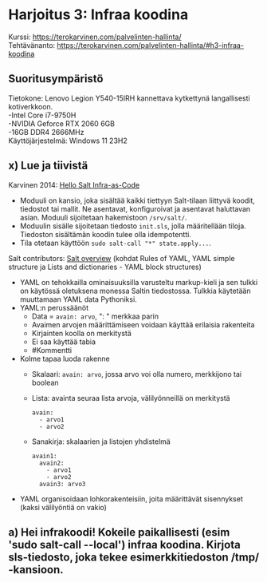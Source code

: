 # Harjoitus 3: Infraa koodina
Kurssi: https://terokarvinen.com/palvelinten-hallinta/ \
Tehtävänanto: https://terokarvinen.com/palvelinten-hallinta/#h3-infraa-koodina

## Suoritusympäristö
Tietokone: Lenovo Legion Y540-15IRH kannettava kytkettynä langallisesti kotiverkkoon.\
-Intel Core i7-9750H\
-NVIDIA Geforce RTX 2060 6GB\
-16GB DDR4 2666MHz\
Käyttöjärjestelmä: Windows 11 23H2

## x) Lue ja tiivistä 
Karvinen 2014: [Hello Salt Infra-as-Code](https://terokarvinen.com/2024/hello-salt-infra-as-code/)
* Moduuli on kansio, joka sisältää kaikki tiettyyn Salt-tilaan liittyvä koodit, tiedostot tai mallit. Ne asentavat, konfiguroivat ja asentavat haluttavan asian. Moduuli sijoitetaan hakemistoon `/srv/salt/`.
* Moduulin sisälle sijoitetaan tiedosto `init.sls`, jolla määritellään tiloja. Tiedoston sisältämän koodin tulee olla idempotentti.
* Tila otetaan käyttöön `sudo salt-call "*" state.apply...`.

Salt contributors: [Salt overview](https://docs.saltproject.io/salt/user-guide/en/latest/topics/overview.html#rules-of-yaml) (kohdat Rules of YAML, YAML simple structure ja Lists and dictionaries - YAML block structures)
* YAML on tehokkailla ominaisuuksilla varusteltu markup-kieli ja sen tulkki on käytössä oletuksena monessa Saltin tiedostossa. Tulkkia käytetään muuttamaan YAML data Pythoniksi.
* YAML:n perussäänöt
  * Data = `avain: arvo`, ": " merkkaa parin
  * Avaimen arvojen määrittämiseen voidaan käyttää erilaisia rakenteita
  * Kirjainten koolla on merkitystä
  * Ei saa käyttää tabia
  * #Kommentti
* Kolme tapaa luoda rakenne
  * Skalaari: `avain: arvo`, jossa arvo voi olla numero, merkkijono tai boolean
  * Lista: avainta seuraa lista arvoja, välilyönneillä on merkitystä

        avain:
          - arvo1
          - arvo2
  * Sanakirja: skalaarien ja listojen yhdistelmä

        avain1:
          avain2:
            - arvo1
            - arvo2
          avain3: arvo3
* YAML organisoidaan lohkorakenteisiin, joita määrittävät sisennykset (kaksi välilyöntiä on vakio)
  
## a) Hei infrakoodi! Kokeile paikallisesti (esim 'sudo salt-call --local') infraa koodina. Kirjota sls-tiedosto, joka tekee esimerkkitiedoston /tmp/ -kansioon.
